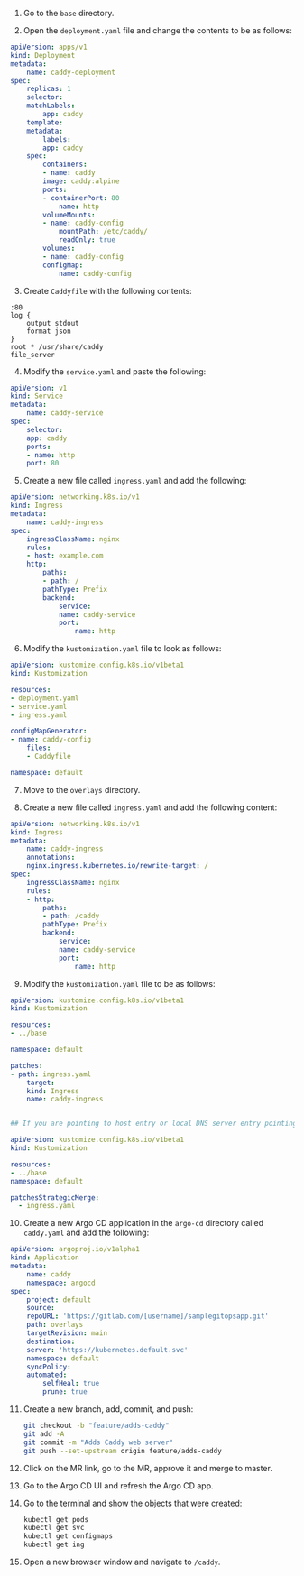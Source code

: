 1. Go to the `base` directory. 

2. Open the `deployment.yaml` file and change the contents to be as follows:

```yaml
apiVersion: apps/v1
kind: Deployment
metadata:
    name: caddy-deployment
spec:
    replicas: 1
    selector:
    matchLabels:
        app: caddy
    template:
    metadata:
        labels:
        app: caddy
    spec:
        containers:
        - name: caddy
        image: caddy:alpine
        ports:
        - containerPort: 80
            name: http
        volumeMounts:
        - name: caddy-config
            mountPath: /etc/caddy/
            readOnly: true
        volumes:
        - name: caddy-config
        configMap:
            name: caddy-config
```

3. Create `Caddyfile` with the following contents:

```plain
:80
log {
    output stdout
    format json
}
root * /usr/share/caddy
file_server
```

4. Modify the `service.yaml` and paste the following:

```yaml
apiVersion: v1
kind: Service
metadata:
    name: caddy-service
spec:
    selector:
    app: caddy
    ports:
    - name: http
    port: 80
```

5. Create a new file called `ingress.yaml` and add the following:

```yaml
apiVersion: networking.k8s.io/v1
kind: Ingress
metadata:
    name: caddy-ingress
spec:
    ingressClassName: nginx
    rules:
    - host: example.com
    http:
        paths:
        - path: /
        pathType: Prefix
        backend:
            service:
            name: caddy-service
            port:
                name: http
```

6. Modify the `kustomization.yaml` file to look as follows:

```yaml
apiVersion: kustomize.config.k8s.io/v1beta1
kind: Kustomization

resources:
- deployment.yaml
- service.yaml
- ingress.yaml

configMapGenerator:
- name: caddy-config
    files:
    - Caddyfile

namespace: default
```

7. Move to the `overlays` directory.

8. Create a new file called `ingress.yaml` and add the following content:

```yaml
apiVersion: networking.k8s.io/v1
kind: Ingress
metadata:
    name: caddy-ingress
    annotations:
    nginx.ingress.kubernetes.io/rewrite-target: /
spec:
    ingressClassName: nginx
    rules:
    - http:
        paths:
        - path: /caddy
        pathType: Prefix
        backend:
            service:
            name: caddy-service
            port:
                name: http
```

9. Modify the `kustomization.yaml` file to be as follows:

```yaml
apiVersion: kustomize.config.k8s.io/v1beta1
kind: Kustomization

resources:
- ../base

namespace: default

patches:
- path: ingress.yaml
    target:
    kind: Ingress
    name: caddy-ingress


## If you are pointing to host entry or local DNS server entry pointing to your PC

apiVersion: kustomize.config.k8s.io/v1beta1
kind: Kustomization

resources:
- ../base
namespace: default

patchesStrategicMerge:
  - ingress.yaml 

```

10. Create a new Argo CD application in the `argo-cd` directory called `caddy.yaml` and add the following:

```yaml
apiVersion: argoproj.io/v1alpha1
kind: Application
metadata:
    name: caddy
    namespace: argocd
spec:
    project: default
    source:
    repoURL: 'https://gitlab.com/[username]/samplegitopsapp.git'
    path: overlays
    targetRevision: main
    destination:
    server: 'https://kubernetes.default.svc'
    namespace: default
    syncPolicy:
    automated:
        selfHeal: true
        prune: true
```

11. Create a new branch, add, commit, and push:

    ```bash
    git checkout -b "feature/adds-caddy"
    git add -A
    git commit -m "Adds Caddy web server"
    git push --set-upstream origin feature/adds-caddy
    ```

12. Click on the MR link, go to the MR, approve it and merge to master.

13. Go to the Argo CD UI and refresh the Argo CD app.

14. Go to the terminal and show the objects that were created:

    ```bash
    kubectl get pods
    kubectl get svc
    kubectl get configmaps
    kubectl get ing
    ```

15. Open a new browser window and navigate to `/caddy`.

